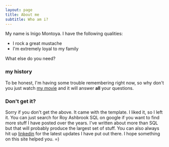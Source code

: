 ```yaml
---
layout: page
title: About me
subtitle: Who am i?
---
```


My name is Inigo Montoya. I have the following qualities:

- I rock a great mustache
- I'm extremely loyal to my family

What else do you need?

### my history

To be honest, I'm having some trouble remembering right now, so why don't you just watch [my movie](http://en.wikipedia.org/wiki/The_Princess_Bride_%28film%29) and it will answer **all** your questions.

### Don't get it?

Sorry if you don't get the above. It came with the template. I liked it, so I left it. You can just search for Roy Ashbrook SQL on google if you want to find more stuff I have posted over the years. I've written about more than SQL but that will probably produce the largest set of stuff. You can also always hit up [linkedin](https://www.linkedin.com/in/royashbrook/) for the latest updates I have put out there. I hope something on this site helped you. =)

